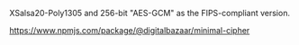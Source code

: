 XSalsa20-Poly1305 and 256-bit "AES-GCM" as the FIPS-compliant version.

https://www.npmjs.com/package/@digitalbazaar/minimal-cipher
